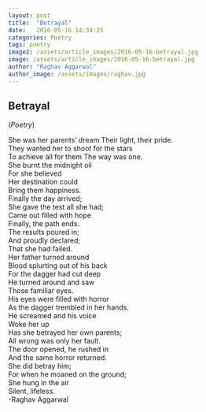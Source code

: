 ```yaml
---
layout: post
title:  "Betrayal"
date:   2016-05-16 14:34:25
categories: Poetry
tags: poetry
image2: /assets/article_images/2016-05-16-betrayal.jpg
image: /assets/article_images/2016-05-16-betrayal.jpg
author: "Raghav Aggarwal"
author_image: /assets/images/raghav.jpg
---
```

<h2>Betrayal</h2>
(<i>Poetry</i>)
<p>She was her parents’ dream Their light, their pride.<br>
They wanted her to shoot for the stars <br>
To achieve all for them The way was one.<br>
She burnt the midnight oil <br>
For she believed <br>
Her destination could<br> 
Bring them happiness.<br>
Finally the day arrived; <br>
She gave the test all she had;<br> 
Came out filled with hope <br>
Finally, the path ends.<br>
The results poured in; <br>
And proudly declared; <br>
That she had failed.<br>
Her father turned around<br> 
Blood splurting out of his back<br> 
For the dagger had cut deep <br>
He turned around and saw <br>
Those familiar eyes.<br>
His eyes were filled with horror<br> 
As the dagger trembled in her hands.<br> 
He screamed and his voice <br>
Woke her up<br>
Has she betrayed her own parents;<br> 
All wrong was only her fault. <br>
The door opened, he rushed in <br>
And the same horror returned.<br>
She did betray him; <br>
For when he moaned on the ground;<br> 
She hung in the air <br>
Silent, lifeless.<br>
-Raghav Aggarwal</p>